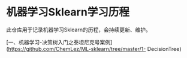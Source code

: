# 机器学习Sklearn学习历程

此仓库用于记录机器学习Sklearn的历程，会持续更新、维护。

[一、机器学习-决策树入门之泰坦尼克号案例](https://github.com/ChemLez/ML-sklearn/tree/master/1- DecisionTree)

